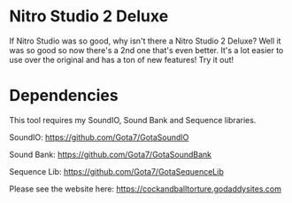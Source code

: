 # Nitro Studio 2 Deluxe
If Nitro Studio was so good, why isn't there a Nitro Studio 2 Deluxe? Well it was so good so now there's a 2nd one that's even better. It's a lot easier to use over the original and has a ton of new features! Try it out!

# Dependencies
This tool requires my SoundIO, Sound Bank and Sequence libraries.

SoundIO: https://github.com/Gota7/GotaSoundIO

Sound Bank: https://github.com/Gota7/GotaSoundBank

Sequence Lib: https://github.com/Gota7/GotaSequenceLib

Please see the website here:
https://cockandballtorture.godaddysites.com
